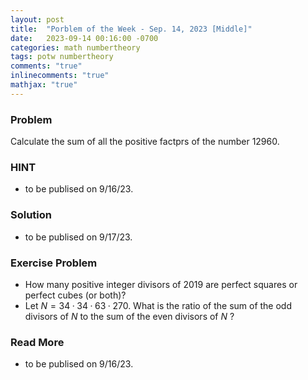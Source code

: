 ```yaml
---
layout: post
title:  "Porblem of the Week - Sep. 14, 2023 [Middle]"
date:   2023-09-14 00:16:00 -0700
categories: math numbertheory
tags: potw numbertheory
comments: "true"
inlinecomments: "true"
mathjax: "true"
---
```

### Problem
Calculate the sum of all the positive factprs of the number 12960.

### HINT
- to be publised on 9/16/23.

### Solution 
- to be publised on 9/17/23.

### Exercise Problem
- How many positive integer divisors of $2019$ are perfect squares or perfect cubes (or both)?
- Let $N = 34 · 34 · 63 · 270$. What is the ratio of the sum of the odd divisors of $N$ to the sum of the even divisors of $N$ ?

### Read More
- to be publised on 9/16/23.
